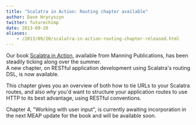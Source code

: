 ```yaml
---
title: "Scalatra in Action: Routing chapter available"
author: Dave Hrycyszyn
twitter: futurechimp
date: 2013-09-20
aliases:
    - /2013/09/20/scalatra-in-action-routing-chapter-released.html
---
```


Our book [Scalatra in Action](http://www.manning.com/carrero2/), available from
Manning Publications, has been steadily ticking along over the summer.  
A new chapter, on RESTful application development using Scalatra's routing
DSL, is now available.

<!--more-->


This chapter gives you an overview of both how to tie URLs to your Scalatra
routes, and also *why* you'd want to structure your application routes to
use HTTP to its best advantage, using RESTful conventions.

Chapter 4, "Working with user input", is currently awaiting incorporation in
the next MEAP update for the book and will be available soon.
